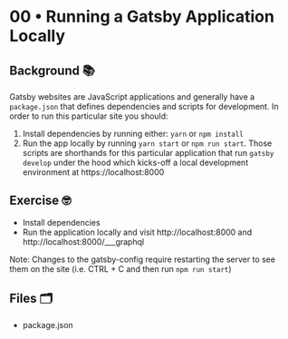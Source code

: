 # 00 • Running a Gatsby Application Locally

## Background 📚

Gatsby websites are JavaScript applications and generally have a `package.json` that defines dependencies and scripts for development. In order to run this particular site you should:

1. Install dependencies by running either:
   `yarn`
   or `npm install`
2. Run the app locally by running `yarn start` or `npm run start`. Those scripts are shorthands for this particular application that run `gatsby develop` under the hood which kicks-off a local development environment at https://localhost:8000

## Exercise 🤓

- Install dependencies
- Run the application locally and visit http://localhost:8000 and http://localhost:8000/___graphql

Note: Changes to the gatsby-config require restarting the server to see them on the site (i.e. CTRL + C and then run `npm run start`)

## Files 🗂

- package.json
